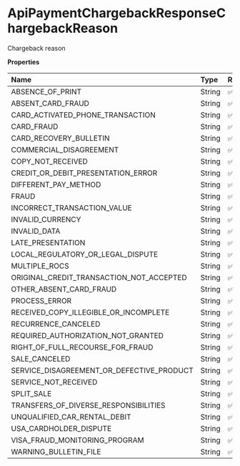 # ApiPaymentChargebackResponseChargebackReason

Chargeback reason

**Properties**

| Name                                      | Type   | Required | Description                                 |
| :---------------------------------------- | :----- | :------- | :------------------------------------------ |
| ABSENCE_OF_PRINT                          | String | ✅       | "ABSENCE_OF_PRINT"                          |
| ABSENT_CARD_FRAUD                         | String | ✅       | "ABSENT_CARD_FRAUD"                         |
| CARD_ACTIVATED_PHONE_TRANSACTION          | String | ✅       | "CARD_ACTIVATED_PHONE_TRANSACTION"          |
| CARD_FRAUD                                | String | ✅       | "CARD_FRAUD"                                |
| CARD_RECOVERY_BULLETIN                    | String | ✅       | "CARD_RECOVERY_BULLETIN"                    |
| COMMERCIAL_DISAGREEMENT                   | String | ✅       | "COMMERCIAL_DISAGREEMENT"                   |
| COPY_NOT_RECEIVED                         | String | ✅       | "COPY_NOT_RECEIVED"                         |
| CREDIT_OR_DEBIT_PRESENTATION_ERROR        | String | ✅       | "CREDIT_OR_DEBIT_PRESENTATION_ERROR"        |
| DIFFERENT_PAY_METHOD                      | String | ✅       | "DIFFERENT_PAY_METHOD"                      |
| FRAUD                                     | String | ✅       | "FRAUD"                                     |
| INCORRECT_TRANSACTION_VALUE               | String | ✅       | "INCORRECT_TRANSACTION_VALUE"               |
| INVALID_CURRENCY                          | String | ✅       | "INVALID_CURRENCY"                          |
| INVALID_DATA                              | String | ✅       | "INVALID_DATA"                              |
| LATE_PRESENTATION                         | String | ✅       | "LATE_PRESENTATION"                         |
| LOCAL_REGULATORY_OR_LEGAL_DISPUTE         | String | ✅       | "LOCAL_REGULATORY_OR_LEGAL_DISPUTE"         |
| MULTIPLE_ROCS                             | String | ✅       | "MULTIPLE_ROCS"                             |
| ORIGINAL_CREDIT_TRANSACTION_NOT_ACCEPTED  | String | ✅       | "ORIGINAL_CREDIT_TRANSACTION_NOT_ACCEPTED"  |
| OTHER_ABSENT_CARD_FRAUD                   | String | ✅       | "OTHER_ABSENT_CARD_FRAUD"                   |
| PROCESS_ERROR                             | String | ✅       | "PROCESS_ERROR"                             |
| RECEIVED_COPY_ILLEGIBLE_OR_INCOMPLETE     | String | ✅       | "RECEIVED_COPY_ILLEGIBLE_OR_INCOMPLETE"     |
| RECURRENCE_CANCELED                       | String | ✅       | "RECURRENCE_CANCELED"                       |
| REQUIRED_AUTHORIZATION_NOT_GRANTED        | String | ✅       | "REQUIRED_AUTHORIZATION_NOT_GRANTED"        |
| RIGHT_OF_FULL_RECOURSE_FOR_FRAUD          | String | ✅       | "RIGHT_OF_FULL_RECOURSE_FOR_FRAUD"          |
| SALE_CANCELED                             | String | ✅       | "SALE_CANCELED"                             |
| SERVICE_DISAGREEMENT_OR_DEFECTIVE_PRODUCT | String | ✅       | "SERVICE_DISAGREEMENT_OR_DEFECTIVE_PRODUCT" |
| SERVICE_NOT_RECEIVED                      | String | ✅       | "SERVICE_NOT_RECEIVED"                      |
| SPLIT_SALE                                | String | ✅       | "SPLIT_SALE"                                |
| TRANSFERS_OF_DIVERSE_RESPONSIBILITIES     | String | ✅       | "TRANSFERS_OF_DIVERSE_RESPONSIBILITIES"     |
| UNQUALIFIED_CAR_RENTAL_DEBIT              | String | ✅       | "UNQUALIFIED_CAR_RENTAL_DEBIT"              |
| USA_CARDHOLDER_DISPUTE                    | String | ✅       | "USA_CARDHOLDER_DISPUTE"                    |
| VISA_FRAUD_MONITORING_PROGRAM             | String | ✅       | "VISA_FRAUD_MONITORING_PROGRAM"             |
| WARNING_BULLETIN_FILE                     | String | ✅       | "WARNING_BULLETIN_FILE"                     |

<!-- This file was generated by liblab | https://liblab.com/ -->
